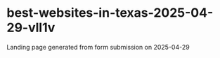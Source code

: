 # best-websites-in-texas-2025-04-29-vll1v
Landing page generated from form submission on 2025-04-29
